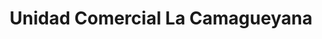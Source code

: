 ---
title: "Unidad Comercial La Camagueyana"
url: /rpto-marti/unidad-comercial-la-camagueyana/
shop: comodidad
---